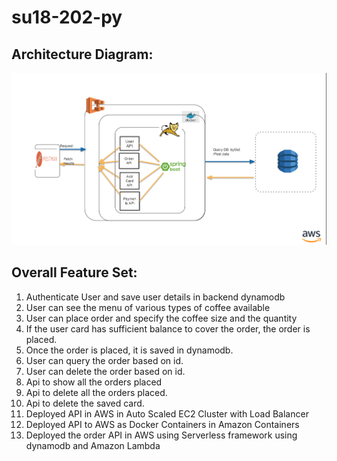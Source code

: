 # su18-202-py

Architecture Diagram:
---------------------

![alt text](https://github.com/nguyensjsu/su18-202-py/blob/master/Architecture_diagram.png)

Overall Feature Set:
--------------------

1. Authenticate User and save user details in backend dynamodb
2. User can see the menu of various types of coffee available 
3. User can place order and specify the coffee size and the quantity 
4. If the user card has sufficient balance to cover the order, the order is placed.
5. Once the order is placed, it is saved in dynamodb.
6. User can query the order based on id.
7. User can delete the order based on id.
8. Api to show all the orders placed
9. Api to delete all the orders placed.
10. Api to delete the saved card.
11. Deployed API in AWS in Auto Scaled EC2 Cluster with Load Balancer
12. Deployed API to AWS as Docker Containers in Amazon Containers
13. Deployed the order API in AWS using Serverless framework using dynamodb and Amazon Lambda



